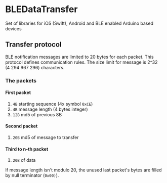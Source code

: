# BLEDataTransfer
Set of libraries for iOS (Swift), Android and BLE enabled Arduino based devices

## Transfer protocol
BLE notification messages are limited to 20 bytes for each packet. This protocol defines communication rules. The size
limit for message is 2^32 (4 294 967 296) characters.

### The packets

#### First packet
1. `4B` starting sequence (4x symbol `0xCE`)
2. `4B` message length (4 bytes integer)
3. `12B` md5 of previous 8B

#### Second packet
1. `20B` md5 of message to transfer

#### Third to n-th packet
1. `20B` of data

If message length isn't modulo 20, the unused last packet's bytes are filled by null terminator (`0x00)`).